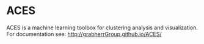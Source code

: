 # ACES
ACES is a machine learning toolbox for clustering analysis and visualization.
For documentation see: http://grabherrGroup.github.io/ACES/
